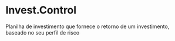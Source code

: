 # Invest.Control
Planilha de investimento que fornece o retorno de um investimento, baseado no seu perfil de risco
